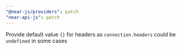 ```yaml
---
"@near-js/providers": patch
"near-api-js": patch
---
```


Provide default value `{}` for headers as `connection.headers` could be `undefined` in some cases
